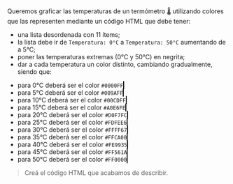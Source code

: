 Queremos graficar las temperaturas de un termómetro :thermometer: utilizando colores que las representen mediante un código HTML que debe tener:

- una lista desordenada con 11 ítems;
- la lista debe ir de `Temperatura: 0°C` a `Temperatura: 50°C` aumentando de a 5°C;
- poner las temperaturas extremas (0°C y 50°C) en negrita;
- dar a cada temperatura un color distinto, cambiando gradualmente, siendo que:

* para 0°C deberá ser el color `#0000FF`<span class= 'cuadrado1'> </span>
* para 5°C deberá ser el color `#009AFF`<span class= 'cuadrado2'> </span>
* para 10°C deberá ser el color `#00CDFF` <span class= 'cuadrado3'> </span>
* para 15°C deberá ser el color `#A0E6FE` <span class= 'cuadrado4'> </span>
* para 20°C deberá ser el color `#D0F7FC`<span class= 'cuadrado5'> </span>
* para 25°C deberá ser el color `#FDFEE6`<span class= 'cuadrado6'> </span>
* para 30°C deberá ser el color `#FFFF67` <span class= 'cuadrado7'> </div>
* para 35°C deberá ser el color `#FFCA00` <span class= 'cuadrado8'> </div>
* para 40°C deberá ser el color `#FE9935` <span class= 'cuadrado9'> </div>
* para 45°C deberá ser el color `#FF561A` <span class= 'cuadrado10'> </div>
* para 50°C deberá ser el color `#FF0000` <span class= 'cuadrado11'> </div>

> Creá el código HTML que acabamos de describir.

<style>
.cuadrado1{
  width: 50px;
  height: 10px;
  border-radius: 5px;
  background: #0000FF;
  border: 1px solid #000000;
}
.cuadrado2{
  width: 50px;
  height: 10px;
  border-radius: 5px;
  background: #009AFF;
  border: 1px solid #000000;
}
.cuadrado3{
  width: 50px;
  height: 10px;
  border-radius: 5px;
  background: #00CDFF;
  border: 1px solid #000000;
}
.cuadrado4{
  width: 50px;
  height: 10px;
  border-radius: 5px;
  background: #A0E6FE;
  border: 1px solid #000000;
}
.cuadrado5{
  width: 50px;
  height: 10px;
  border-radius: 5px;
  background: #D0F7FC;
  border: 1px solid #000000;
}
.cuadrado6{
  width: 50px;
  height: 10px;
  border-radius: 5px;
  background: #FDFEE6;
  border: 1px solid #000000;
}
.cuadrado7{
  width: 50px;
  height: 10px;
  border-radius: 5px;
  background: #FFFF67;
  border: 1px solid #000000;
}
.cuadrado8{
  width: 50px;
  height: 10px;
  border-radius: 5px;
  background: #FFCA00;
  border: 1px solid #000000;
}
.cuadrado9{
  width: 50px;
  height: 10px;
  border-radius: 5px;
  background: #FE9935;
  border: 1px solid #000000;
}
.cuadrado10{
  width: 50px;
  height: 10px;
  border-radius: 5px;
  background: #FF561A;
  border: 1px solid #000000;
}
.cuadrado11{
  width: 50px;
  height: 10px;
  border-radius: 5px;
  background: #FF0000;
  border: 1px solid #000000;
}

</style>